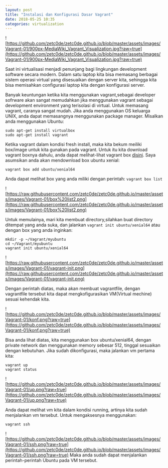 ```yaml
---
layout: post
title: "Instalasi dan Konfigurasi Dasar Vagrant" 
date: 2018-05-25 10:35
categories: virtualization
---
```


![https://github.com/zetc0de/zetc0de.github.io/blob/master/assets/images/Vagrant-01/900px-MediaWiki_Vagrant_Visualization.jpg?raw=true](https://github.com/zetc0de/zetc0de.github.io/blob/master/assets/images/Vagrant-01/900px-MediaWiki_Vagrant_Visualization.jpg?raw=true)

Saat ini virtualisasi menjadi penunjang bagi lingkungan development software secara modern. Dalam satu laptop kita bisa memasang berbagai sistem operasi virtual yang disesuaikan dengan server kita, sehingga kita bisa memisahkan configurasi laptop kita dengan konfigurasi server. 

Banyak keuntungan ketika kita menggunakan vagrant,sebagai developer sofrware akan sangat memudahkan jika menggunakan vagrant sebagai development environment yang terisolasi di virtual. Untuk memasang vagrant, caranya sangat mudah. Jika anda menggunakan OS keluarga UNIX, anda dapat memasangnya menggunakan package manager. Misalkan anda menggunakan Ubuntu:
```
sudo apt-get install virtualbox
sudo apt-get install vagrant
```

Ketika vagrant dalam kondisi fresh install, maka kita bekum meiliki box/image untuk kita gunakan pada vagrant. Untuk itu kita download vagrant boxnya dahulu, anda dapat melihat-lihat vagrant box [disini](https://app.vagrantup.com/boxes/search). Saya asumsikan anda akan mendownload box ubuntu xenial:
```
vagrant box add ubuntu/xenial64
```
Anda dapat melihat box yang anda miliki dengan perintah:
`vagrant box list`

![https://raw.githubusercontent.com/zetc0de/zetc0de.github.io/master/assets/images/Vagrant-01/box%20list2.png](https://raw.githubusercontent.com/zetc0de/zetc0de.github.io/master/assets/images/Vagrant-01/box%20list2.png)

Untuk memulainya, mari kita membuat directory,silahkan buat directory ditempat yang anda suka, dan jalankan `vagrant init ubuntu/xenial64` atau dengan box yang anda inginkan:
```
mkdir -p ~/Vagrant/myubuntu
cd ~/Vagrant/myubuntu
vagrant init ubuntu/xenial64
```
![https://raw.githubusercontent.com/zetc0de/zetc0de.github.io/master/assets/images/Vagrant-01/vagrant-init.png](https://raw.githubusercontent.com/zetc0de/zetc0de.github.io/master/assets/images/Vagrant-01/vagrant-init.png)

Dengan perintah diatas, maka akan membuat vagrantfile, dengan vagrantfile tersebut kita dapat mengkofigurasikan VM(Virtual mechine) sesuai kehendak kita. 

![https://github.com/zetc0de/zetc0de.github.io/blob/master/assets/images/Vagrant-01/konf.png?raw=true](https://github.com/zetc0de/zetc0de.github.io/blob/master/assets/images/Vagrant-01/konf.png?raw=true)

Bisa anda lihat diatas, kita menggunakan box ubuntu/xenial64, dengan private network dan menggunakan memory sebesar 512, tinggal sesuaikan dengan kebutuhan. Jika sudah dikonfigurasi, maka jalankan vm pertama kita:
```
vagrant up
vagrant status
```
![https://github.com/zetc0de/zetc0de.github.io/blob/master/assets/images/Vagrant-01/up.png?raw=true](https://github.com/zetc0de/zetc0de.github.io/blob/master/assets/images/Vagrant-01/up.png?raw=true)

Anda dapat melihat vm kita dalam kondisi running, artinya kita sudah menjalankan vm tersebut. Untuk mengaksesnya menggunakan:
```
vagrant ssh
```
![https://github.com/zetc0de/zetc0de.github.io/blob/master/assets/images/Vagrant-01/ssh.png?raw=true](https://github.com/zetc0de/zetc0de.github.io/blob/master/assets/images/Vagrant-01/ssh.png?raw=true)
Maka anda sudah dapat menjalankan perintah-perintah Ubuntu pada VM tersebut.
 